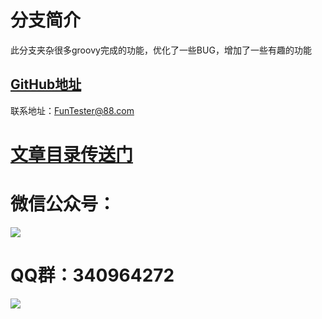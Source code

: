 # 分支简介

此分支夹杂很多groovy完成的功能，优化了一些BUG，增加了一些有趣的功能

## [GitHub地址](https://github.com/JunManYuanLong/FunTester)

联系地址：FunTester@88.com

# [**文章目录传送门**](/document/directory.markdown)

微信公众号：
===

![](http://pic.automancloud.com/小树.png)



QQ群：340964272
===

![](http://pic.automancloud.com/WechatIMG2651.jpg)
